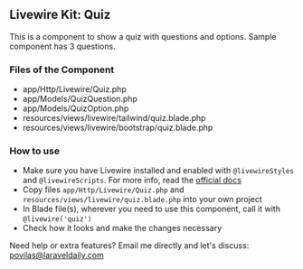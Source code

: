 ## Livewire Kit: Quiz

This is a component to show a quiz with questions and options. Sample component has 3 questions.


### Files of the Component

- app/Http/Livewire/Quiz.php 
- app/Models/QuizQuestion.php
- app/Models/QuizOption.php
- resources/views/livewire/tailwind/quiz.blade.php
- resources/views/livewire/bootstrap/quiz.blade.php


### How to use

- Make sure you have Livewire installed and enabled with `@livewireStyles` and `@livewireScripts`. For more info, read the [official docs](https://laravel-livewire.com/docs/2.x/quickstart) 
- Copy files `app/Http/Livewire/Quiz.php` and `resources/views/livewire/quiz.blade.php` into your own project
- In Blade file(s), wherever you need to use this component, call it with `@livewire('quiz')`
- Check how it looks and make the changes necessary


Need help or extra features? Email me directly and let's discuss: povilas@laraveldaily.com 